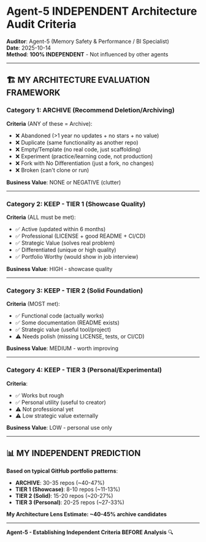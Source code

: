 # Agent-5 INDEPENDENT Architecture Audit Criteria

**Auditor**: Agent-5 (Memory Safety & Performance / BI Specialist)  
**Date**: 2025-10-14  
**Method**: **100% INDEPENDENT** - Not influenced by other agents

---

## 🏗️ MY ARCHITECTURE EVALUATION FRAMEWORK

### **Category 1: ARCHIVE (Recommend Deletion/Archiving)**

**Criteria** (ANY of these = Archive):
- ❌ Abandoned (>1 year no updates + no stars + no value)
- ❌ Duplicate (same functionality as another repo)
- ❌ Empty/Template (no real code, just scaffolding)
- ❌ Experiment (practice/learning code, not production)
- ❌ Fork with No Differentiation (just a fork, no changes)
- ❌ Broken (can't clone or run)

**Business Value**: NONE or NEGATIVE (clutter)

---

### **Category 2: KEEP - TIER 1 (Showcase Quality)**

**Criteria** (ALL must be met):
- ✅ Active (updated within 6 months)
- ✅ Professional (LICENSE + good README + CI/CD)
- ✅ Strategic Value (solves real problem)
- ✅ Differentiated (unique or high quality)
- ✅ Portfolio Worthy (would show in job interview)

**Business Value**: HIGH - showcase quality

---

### **Category 3: KEEP - TIER 2 (Solid Foundation)**

**Criteria** (MOST met):
- ✅ Functional code (actually works)
- ✅ Some documentation (README exists)
- ✅ Strategic value (useful tool/project)
- ⚠️ Needs polish (missing LICENSE, tests, or CI/CD)

**Business Value**: MEDIUM - worth improving

---

### **Category 4: KEEP - TIER 3 (Personal/Experimental)**

**Criteria**:
- ✅ Works but rough
- ✅ Personal utility (useful to creator)
- ⚠️ Not professional yet
- ⚠️ Low strategic value externally

**Business Value**: LOW - personal use only

---

## 📊 MY INDEPENDENT PREDICTION

**Based on typical GitHub portfolio patterns**:
- **ARCHIVE**: 30-35 repos (~40-47%)
- **TIER 1 (Showcase)**: 8-10 repos (~11-13%)
- **TIER 2 (Solid)**: 15-20 repos (~20-27%)
- **TIER 3 (Personal)**: 20-25 repos (~27-33%)

**My Architecture Lens Estimate: ~40-45% archive candidates**

---

**Agent-5 - Establishing Independent Criteria BEFORE Analysis** 🔍

